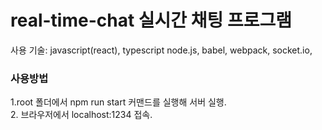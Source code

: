 # real-time-chat 실시간 채팅 프로그램

사용 기술: javascript(react), typescript node.js, babel, webpack, socket.io,

### 사용방법

1.root 폴더에서 npm run start 커맨드를 실행해 서버 실행.
<br/>
2. 브라우저에서 localhost:1234 접속.
